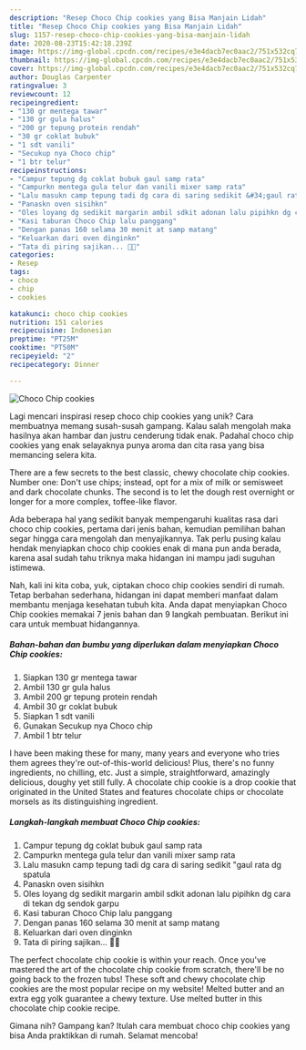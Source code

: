 ```yaml
---
description: "Resep Choco Chip cookies yang Bisa Manjain Lidah"
title: "Resep Choco Chip cookies yang Bisa Manjain Lidah"
slug: 1157-resep-choco-chip-cookies-yang-bisa-manjain-lidah
date: 2020-08-23T15:42:18.239Z
image: https://img-global.cpcdn.com/recipes/e3e4dacb7ec0aac2/751x532cq70/choco-chip-cookies-foto-resep-utama.jpg
thumbnail: https://img-global.cpcdn.com/recipes/e3e4dacb7ec0aac2/751x532cq70/choco-chip-cookies-foto-resep-utama.jpg
cover: https://img-global.cpcdn.com/recipes/e3e4dacb7ec0aac2/751x532cq70/choco-chip-cookies-foto-resep-utama.jpg
author: Douglas Carpenter
ratingvalue: 3
reviewcount: 12
recipeingredient:
- "130 gr mentega tawar"
- "130 gr gula halus"
- "200 gr tepung protein rendah"
- "30 gr coklat bubuk"
- "1 sdt vanili"
- "Secukup nya Choco chip"
- "1 btr telur"
recipeinstructions:
- "Campur tepung dg coklat bubuk gaul samp rata"
- "Campurkn mentega gula telur dan vanili mixer samp rata"
- "Lalu masukn camp tepung tadi dg cara di saring sedikit &#34;gaul rata dg spatula"
- "Panaskn oven sisihkn"
- "Oles loyang dg sedikit margarin ambil sdkit adonan lalu pipihkn dg cara di tekan dg sendok garpu"
- "Kasi taburan Choco Chip lalu panggang"
- "Dengan panas 160 selama 30 menit at samp matang"
- "Keluarkan dari oven dinginkn"
- "Tata di piring sajikan... 🤗😍"
categories:
- Resep
tags:
- choco
- chip
- cookies

katakunci: choco chip cookies 
nutrition: 151 calories
recipecuisine: Indonesian
preptime: "PT25M"
cooktime: "PT50M"
recipeyield: "2"
recipecategory: Dinner

---
```



![Choco Chip cookies](https://img-global.cpcdn.com/recipes/e3e4dacb7ec0aac2/751x532cq70/choco-chip-cookies-foto-resep-utama.jpg)

Lagi mencari inspirasi resep choco chip cookies yang unik? Cara membuatnya memang susah-susah gampang. Kalau salah mengolah maka hasilnya akan hambar dan justru cenderung tidak enak. Padahal choco chip cookies yang enak selayaknya punya aroma dan cita rasa yang bisa memancing selera kita.

There are a few secrets to the best classic, chewy chocolate chip cookies. Number one: Don&#39;t use chips; instead, opt for a mix of milk or semisweet and dark chocolate chunks. The second is to let the dough rest overnight or longer for a more complex, toffee-like flavor.

Ada beberapa hal yang sedikit banyak mempengaruhi kualitas rasa dari choco chip cookies, pertama dari jenis bahan, kemudian pemilihan bahan segar hingga cara mengolah dan menyajikannya. Tak perlu pusing kalau hendak menyiapkan choco chip cookies enak di mana pun anda berada, karena asal sudah tahu triknya maka hidangan ini mampu jadi suguhan istimewa.


Nah, kali ini kita coba, yuk, ciptakan choco chip cookies sendiri di rumah. Tetap berbahan sederhana, hidangan ini dapat memberi manfaat dalam membantu menjaga kesehatan tubuh kita. Anda dapat menyiapkan Choco Chip cookies memakai 7 jenis bahan dan 9 langkah pembuatan. Berikut ini cara untuk membuat hidangannya.

<!--inarticleads1-->

##### Bahan-bahan dan bumbu yang diperlukan dalam menyiapkan Choco Chip cookies:

1. Siapkan 130 gr mentega tawar
1. Ambil 130 gr gula halus
1. Ambil 200 gr tepung protein rendah
1. Ambil 30 gr coklat bubuk
1. Siapkan 1 sdt vanili
1. Gunakan Secukup nya Choco chip
1. Ambil 1 btr telur


I have been making these for many, many years and everyone who tries them agrees they&#39;re out-of-this-world delicious! Plus, there&#39;s no funny ingredients, no chilling, etc. Just a simple, straightforward, amazingly delicious, doughy yet still fully. A chocolate chip cookie is a drop cookie that originated in the United States and features chocolate chips or chocolate morsels as its distinguishing ingredient. 

<!--inarticleads2-->

##### Langkah-langkah membuat Choco Chip cookies:

1. Campur tepung dg coklat bubuk gaul samp rata
1. Campurkn mentega gula telur dan vanili mixer samp rata
1. Lalu masukn camp tepung tadi dg cara di saring sedikit &#34;gaul rata dg spatula
1. Panaskn oven sisihkn
1. Oles loyang dg sedikit margarin ambil sdkit adonan lalu pipihkn dg cara di tekan dg sendok garpu
1. Kasi taburan Choco Chip lalu panggang
1. Dengan panas 160 selama 30 menit at samp matang
1. Keluarkan dari oven dinginkn
1. Tata di piring sajikan... 🤗😍


The perfect chocolate chip cookie is within your reach. Once you&#39;ve mastered the art of the chocolate chip cookie from scratch, there&#39;ll be no going back to the frozen tubs! These soft and chewy chocolate chip cookies are the most popular recipe on my website! Melted butter and an extra egg yolk guarantee a chewy texture. Use melted butter in this chocolate chip cookie recipe. 

Gimana nih? Gampang kan? Itulah cara membuat choco chip cookies yang bisa Anda praktikkan di rumah. Selamat mencoba!
